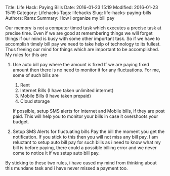 Title: Life Hack: Paying Bills
Date: 2016-01-23 15:19
Modified: 2016-01-23 15:19
Category: Lifehacks
Tags: lifehacks
Slug: life-hacks-paying-bills
Authors: Ramz
Summary: How i organize my bill pay

Our memory is not a computer timed task which executes a precise task at precise time. Even if we are good at remembering things
we will forget things if our mind is busy with some other important task. So if we have to
accomplish timely bill pay we need to take help of technology to its fullest. Thus freeing our mind for things which
are important to be accomplished. My rules for this are

1. Use auto bill pay where the amount is fixed
   If we are paying fixed amount then there is no need to monitor it for any fluctuations. For me, some of such bills are
   1. Rent
   2. Internet Bills (I have taken unlimited internet)
   3. Mobile Bills (I have taken prepaid)
   4. Cloud storage

    If possible, setup SMS alerts for Internet and Mobile bills, if they are post paid. This will help you to monitor your bills in case it overshoots
    your budget.

2. Setup SMS Alerts for fluctuating bills
   Pay the bill the moment you get the notification. If you stick to this then you will not miss any bill pay. I am reluctant
   to setup auto bill pay for such bills as i need to know what my bill is before paying, there could a possible billing error
   and we never come to notice it if we setup auto bill pay.


By sticking to these two rules, i have eased my mind from thinking about this mundane task and i have never missed a payment too.
